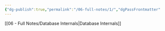 ```yaml
---
{"dg-publish":true,"permalink":"/06-full-notes/1/","dgPassFrontmatter":true}
---
```


[[06 - Full Notes/Database Internals\|Database Internals]]
